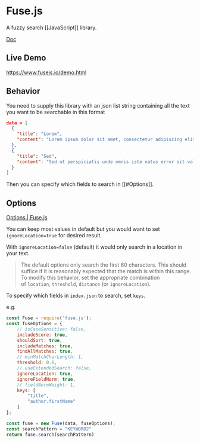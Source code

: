 # Fuse.js

A fuzzy search [[JavaScript]] library.

[Doc](https://www.fusejs.io/)

## Live Demo

<https://www.fusejs.io/demo.html>

## Behavior

You need to supply this library with an json list string containing all the text you want to be searchable in this format

```json
data = [
  {
    "title": "Lorem",
    "content": "Lorem ipsum dolor sit amet, consectetur adipiscing elit, sed do eiusmod tempor incididunt ut labore et dolore magna aliqua. ---- KEYWORD1 ------ Ut enim ad minim veniam, quis nostrud exercitation ullamco laboris nisi ut aliquip ex ea commodo consequat. Duis aute irure dolor in reprehenderit in voluptate velit esse cillum dolore eu fugiat nulla pariatur. Excepteur sint occaecat cupidatat non proident, sunt in culpa qui officia deserunt mollit anim id est laborum."
  },
  {
    "title": "Sed",
    "content": "Sed ut perspiciatis unde omnis iste natus error sit voluptatem accusantium doloremque laudantium, totam rem aperiam, eaque ipsa quae ab illo inventore veritatis et quasi architecto beatae vitae dicta sunt explicabo. Nemo enim ipsam voluptatem quia voluptas sit aspernatur aut odit aut fugit, sed quia consequuntur magni dolores eos qui ratione voluptatem sequi nesciunt. Neque porro quisquam est, qui dolorem ipsum quia dolor sit amet, consectetur, adipisci velit, sed quia non numquam eius modi tempora incidunt ut labore et dolore magnam aliquam quaerat voluptatem. Ut enim ad minima veniam, quis nostrum exercitationem ullam corporis suscipit laboriosam, nisi ut aliquid ex ea commodi consequatur? Quis autem vel eum iure reprehenderit qui in ea voluptate velit esse quam nihil ---- KEYWORD2 ------ molestiae consequatur, vel illum qui dolorem eum fugiat quo voluptas nulla pariatur?"
  }
]
```

Then you can specify which fields to search in [[#Options]].

## Options

[Options | Fuse.js](https://www.fusejs.io/api/options.html)

You can keep most values in default but you would want to set `ignoreLocation=true` for desired result.

With `ignoreLocation=false` (default) it would only search in a location in your text. 

> The default options only search the first 60 characters. This should suffice if it is reasonably expected that the match is within this range. To modify this behavior, set the appropriate combination of `location`, `threshold`, `distance` (or `ignoreLocation`).

To specify which fields in `index.json` to search, set `keys`.

e.g.

```js
const Fuse = require('fuse.js');
const fuseOptions = {
	// isCaseSensitive: false,
	includeScore: true,
	shouldSort: true,
	includeMatches: true,
	findAllMatches: true,
	// minMatchCharLength: 1,
	threshold: 0.6,
	// useExtendedSearch: false,
	ignoreLocation: true,
	ignoreFieldNorm: true,
	// fieldNormWeight: 1,
	keys: [
		"title",
		"author.firstName"
	]
};

const fuse = new Fuse(data, fuseOptions);
const searchPattern = "KEYWORD2"
return fuse.search(searchPattern)
```

